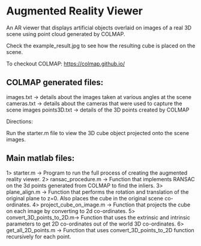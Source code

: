 # Augmented Reality Viewer
An AR viewer that displays artificial objects overlaid on images of a real 3D scene using point cloud generated by COLMAP.


Check the example_result.jpg to see how the resulting cube is placed on the scene.

To checkout COLMAP: https://colmap.github.io/

COLMAP generated files:
-----------------------
images.txt -> details about the images taken at various angles at the scene
cameras.txt -> details about the cameras that were used to capture the scene images
points3D.txt -> details of the 3D points created by COLMAP

Directions:

Run the starter.m file to view the 3D cube object projected onto the scene images.

Main matlab files:
------------------
1> starter.m -> Program to run the full process of creating the augmented reality viewer.
2> ransac_procedure.m -> Function that implements RANSAC on the 3d points generated from COLMAP to find the inliers.
3> plane_align.m -> Function that performs the rotation and translation of the original plane to z=0. Also places the cube in the original scene co-ordinates.
4> project_cube_on_image.m -> Function that projects the cube on each image by converting to 2d co-ordinates.
5> convert_3D_points_to_2D.m-> Function that uses the extrinsic and intrinsic parameters to get 2D co-ordinates out of the world 3D co-ordinates.
6> get_all_2D_points.m -> Function that uses convert_3D_points_to_2D function recursively for each point.
